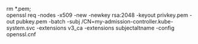 rm *.pem; \
openssl req -nodes -x509 -new -newkey rsa:2048 -keyout privkey.pem -out pubkey.pem -batch -subj /CN=my-admission-controller.kube-system.svc -extensions v3_ca -extensions subjectaltname -config openssl.cnf
